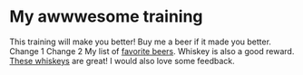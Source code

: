 # My awwwesome training
This training will make you better!
Buy me a beer if it made you better.
Change 1
Change 2
My list of [favorite beers](beers.md).
Whiskey is also a good reward.
[These whiskeys](whiskeys.md) are great!
I would also love some feedback.
